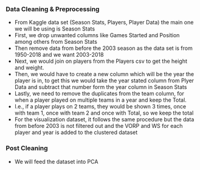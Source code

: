### Data Cleaning & Preprocessing

- From Kaggle data set (Season Stats, Players, Player Data) the main one we will be using is Season Stats
- First, we drop unwanted columns like Games Started and Position among others from Season Stats
- Then remove data from before the 2003 season as the data set is from 1950-2018 and we want 2003-2018
- Next, we would join on players from the Players csv to get the height and weight.
- Then, we would have to create a new column which will be the year the player is in, to get this we would take the year stated column from Plyer Data and subtract that number form the year column in Season Stats
- Lastly, we need to remove the duplicates from the team column, for when a player played on multiple teams in a year and keep the Total.
- I.e., if a player plays on 2 teams, they would be shown 3 times, once with team 1, once with team 2 and once with Total, so we keep the total
- For the visualization dataset, it follows the same procedure but the data from before 2003 is not filtered out and the VORP and WS for each player and year is added to the clustered dataset

### Post Cleaning

- We will feed the dataset into PCA
